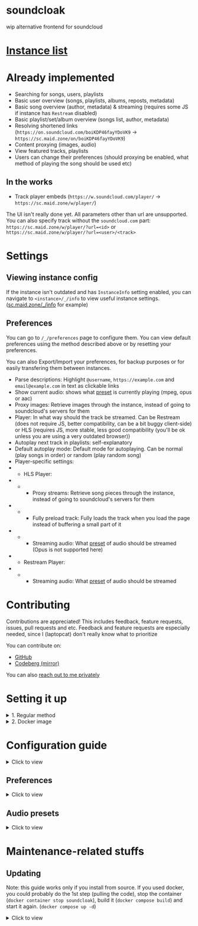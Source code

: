 # soundcloak

wip alternative frontend for soundcloud

# [Instance list](https://maid.zone/soundcloak/instances.html)

# Already implemented

- Searching for songs, users, playlists
- Basic user overview (songs, playlists, albums, reposts, metadata)
- Basic song overview (author, metadata) & streaming (requires some JS if instance has `Restream` disabled)
- Basic playlist/set/album overview (songs list, author, metadata)
- Resolving shortened links (`https://on.soundcloud.com/boiKDP46fayYDoVK9` -> `https://sc.maid.zone/on/boiKDP46fayYDoVK9`)
- Content proxying (images, audio)
- View featured tracks, playlists
- Users can change their preferences (should proxying be enabled, what method of playing the song should be used etc)

## In the works

- Track player embeds (`https://w.soundcloud.com/player/` -> `https://sc.maid.zone/w/player/`)

The UI isn't really done yet. All parameters other than url are unsupported. You can also specify track without the `soundcloud.com` part: `https://sc.maid.zone/w/player/?url=<id>` or `https://sc.maid.zone/w/player/?url=<user>/<track>`

# Settings

## Viewing instance config
If the instance isn't outdated and has `InstanceInfo` setting enabled, you can navigate to `<instance>/_/info` to view useful instance settings. ([sc.maid.zone/_/info](https://sc.maid.zone/_/info) for example)

## Preferences

You can go to `/_/preferences` page to configure them. You can view default preferences using the method described above or by resetting your preferences.

You can also Export/Import your preferences, for backup purposes or for easily transfering them between instances.

- Parse descriptions: Highlight `@username`, `https://example.com` and `email@example.com` in text as clickable links
- Show current audio: shows what [preset](#audio-presets) is currently playing (mpeg, opus or aac)
- Proxy images: Retrieve images through the instance, instead of going to soundcloud's servers for them
- Player: In what way should the track be streamed. Can be Restream (does not require JS, better compatibility, can be a bit buggy client-side) or HLS (requires JS, more stable, less good compatibility (you'll be ok unless you are using a very outdated browser))
- Autoplay next track in playlists: self-explanatory
- Default autoplay mode: Default mode for autoplaying. Can be normal (play songs in order) or random (play random song)
- Player-specific settings:
- - HLS Player:
- - - Proxy streams: Retrieve song pieces through the instance, instead of going to soundcloud's servers for them
- - - Fully preload track: Fully loads the track when you load the page instead of buffering a small part of it
- - - Streaming audio: What [preset](#audio-presets) of audio should be streamed (Opus is not supported here)
- - Restream Player:
- - - Streaming audio: What [preset](#audio-presets) of audio should be streamed

# Contributing

Contributions are appreciated! This includes feedback, feature requests, issues, pull requests and etc.
Feedback and feature requests are especially needed, since I (laptopcat) don't really know what to prioritize

You can contribute on:

- [GitHub](https://github.com/maid-zone/soundcloak)
- [Codeberg (mirror)](https://codeberg.org/maid-zone/soundcloak)

You can also [reach out to me privately](https://laptopc.at)

# Setting it up

<details>
<summary>1. Regular method</summary>

## Prerequisites:

1. [node.js + npm](https://nodejs.org) (any recent enough version should do, it's just used for getting hls.js builds)
2. [golang](https://go.dev) (I recommend version 1.22.10. Technically, you need 1.21.4 or higher)
3. [git](https://git-scm.com)

## Setup:

1. Clone this repository:

```sh
git clone https://github.com/maid-zone/soundcloak
```

2. Go into the cloned repository:

```sh
cd soundcloak
```

3. Download hls.js:

```sh
npm i
```

4. Download templ:

```sh
go install github.com/a-h/templ/cmd/templ@latest
```

5. Download regexp2cg:

Not really required, but helps speed up some parts of the code that use regular expressions. Keep in mind that the `build` script expects this to be installed.

```sh
go install github.com/dlclark/regexp2cg@main
```

*You might need to add go binaries to your PATH (add this line to your .bashrc / .zshrc / whatever)*

```sh
export PATH=${PATH}:`go env GOPATH`/bin
```

6. *Optional.* Edit config:

Refer to [Configuration guide](#configuration-guide) for configuration information. Can be configured from environment variables or JSON file.

7. Build binary:

This uses the `build` script, which generates code from templates, generates code for regular expiressions, and then builds the binary.

```sh
./build
```

8. Run the binary:

```sh
./main
```

This will run soundcloak on localhost, port 4664. (by default)

</details>

<details>
<summary>2. Docker image</summary>

The docker image was made by [vlnst](https://github.com/vlnst)

## Prerequisites:

1. [Docker](https://www.docker.com/)
2. [Git](https://git-scm.com)

## Setup:

1. Clone this repository:

```sh
git clone https://github.com/maid-zone/soundcloak
```

2. Go into the cloned repository:

```sh
cd soundcloak
```

3. Make a copy of the example `compose.yaml` file:

```sh
cp compose.example.yaml compose.yaml
```

Make adjustments as needed.

4. *Optional.* Edit config:

Refer to [Configuration guide](#configuration-guide) for configuration information. Can be configured from environment variables or JSON file.

5. Run the container

```sh
docker compose up -d
```

(if you get `docker: 'compose' is not a docker command.`, use `docker-compose up -d`)

This will run soundcloak as a daemon (remove the -d part of the command to just run it) on localhost, port 4664. (by default)

</details>

# Configuration guide

<details>
<summary>Click to view</summary>

You can only configure in one of the two ways:

- Using config file (`soundcloak.json` in current directory // your own path and filename)
- Using environment variables (`SOUNDCLOAK_CONFIG` must be set to `FROM_ENV`!)

Some notes:

- When specifying time, specify it in seconds.


| JSON key                | Environment variable       | Default value                                                                                                                                                                      | Description                                                                                                                                                                          |
| :------------------------ | ---------------------------- | ------------------------------------------------------------------------------------------------------------------------------------------------------------------------------------ | :------------------------------------------------------------------------------------------------------------------------------------------------------------------------------------- |
| None                    | SOUNDCLOAK_CONFIG          | soundcloak.json                                                                                                                                                                    | File to load soundcloak config from. If set to `FROM_ENV`, soundcloak loads the config from environment variables.                                                                    |
| GetWebProfiles          | GET_WEB_PROFILES           | true                                                                                                                                                                               | Retrieve links users set in their profile (social media, website, etc)                                                                                                               |
| DefaultPreferences      | DEFAULT_PREFERENCES        | {"Player": "hls", "ProxyStreams": false, "FullyPreloadTrack": false, "ProxyImages": false, "ParseDescriptions": true, "AutoplayNextTrack": false, "DefaultAutoplayMode": "normal", "HLSAudio": "mpeg", "RestreamAudio": "mpeg", "DownloadAudio": "mpeg"} | see /_/preferences page. [Read more](#preferences-1)  |
| ProxyImages             | PROXY_IMAGES               | false                                                                                                                                                                              | Enables proxying of images (user avatars, track covers etc)                                                                                                                          |
| ImageCacheControl       | IMAGE_CACHE_CONTROL        | max-age=600, public, immutable                                                                                                                                                     | [Cache-Control](https://developer.mozilla.org/en-US/docs/Web/HTTP/Headers/Cache-Control) header value for proxied images. Cached for 10 minutes by default.                          |
| ProxyStreams            | PROXY_STREAMS              | false                                                                                                                                                                              | Enables proxying of song parts and hls playlist files                                                                                                                                |
| Restream                | RESTREAM                   | false                                                                                                                                                                              | Enables Restream Player in settings and the /_/restream/:author/:track endpoint. This player can be used without JavaScript. Restream also enables the button for downloading songs. |
| RestreamCacheControl    | RESTREAM_CACHE_CONTROL     | max-age=3600, public, immutable                                                                                                                                                    | [Cache-Control](https://developer.mozilla.org/en-US/docs/Web/HTTP/Headers/Cache-Control) header value for restreamed songs. Cached for 1 hour by default.                            |
| ClientIDTTL             | CLIENT_ID_TTL              | 4 hours                                                                                                                                                                            | Time until ClientID cache expires. ClientID is used for authenticating with SoundCloud API                                                                                           |
| UserTTL                 | USER_TTL                   | 20 minutes                                                                                                                                                                         | Time until User profile cache expires                                                                                                                                                |
| UserCacheCleanDelay     | USER_CACHE_CLEAN_DELAY     | 5 minutes                                                                                                                                                                          | Time between each cleanup of the cache (to remove expired users)                                                                                                                     |
| TrackTTL                | TRACK_TTL                  | 20 minutes                                                                                                                                                                         | Time until Track data cache expires                                                                                                                                                  |
| TrackCacheCleanDelay    | TRACK_CACHE_CLEAN_DELAY    | 5 minutes                                                                                                                                                                          | Time between each cleanup of the cache (to remove expired tracks)                                                                                                                    |
| PlaylistTTL             | PLAYLIST_TTL               | 20 minutes                                                                                                                                                                         | Time until Playlist data cache expires                                                                                                                                               |
| PlaylistCacheCleanDelay | PLAYLIST_CACHE_CLEAN_DELAY | 5 minutes                                                                                                                                                                          | Time between each cleanup of the cache (to remove expired playlists)                                                                                                                 |
| UserAgent               | USER_AGENT                 | Mozilla/5.0 (Windows NT 10.0; Win64; x64) AppleWebKit/537.36 (KHTML, like Gecko) Chrome/127.0.0.0 Safari/537.3                                                                     | User-Agent header used for requests to SoundCloud                                                                                                                                    |
| DNSCacheTTL             | DNS_CACHE_TTL              | 60 minutes                                                                                                                                                                         | Time until DNS cache expires                                                                                                                                                         |
| Addr                    | ADDR                       | :4664                                                                                                                                                                              | Address and port for soundcloak to listen on                                                                                                                                         |
| Prefork                 | PREFORK                    | false                                                                                                                                                                              | Run multiple instances of soundcloak locally to be able to handle more requests. Each one will be a separate process, so they will have separate cache.                              |
| TrustedProxyCheck       | TRUSTED_PROXY_CHECK        | true                                                                                                                                                                               | Use X-Forwarded-* headers if IP is in TrustedProxies list. When disabled, those headers will blindly be used.                                                                        |
| TrustedProxies          | TRUSTED_PROXIES            | []                                                                                                                                                                                 | List of IPs or IP ranges of trusted proxies                                                                                                                                          |

</details>

## Preferences

<details>
<summary>Click to view</summary>


| Name                | Default             | Description                                                                                                                                                                                          | Possible values               |
| --------------------- | --------------------- | :----------------------------------------------------------------------------------------------------------------------------------------------------------------------------------------------------- | :------------------------------ |
| Player              | "restream" if Restream is enabled in config, otherwise - "hls"              | Method used to play the track in the frontend. HLS - requires JavaScript, loads the track in pieces. Restream - works without JavaScript, loads entire track right away. None - don't play the track | "hls", "restream", "none"     |
| ProxyStreams        | same as your config | Proxy track streams. Refer to configuration guide for more info. Not effective unless ProxyStreams is enabled in your config and you are using HLS player (Restream proxies songs by default)        | true, false                   |
| FullyPreloadTrack   | false               | Fully load track when the page is loaded. Only effective if you are using HLS player                                                                                                                 | true, false                   |
| ParseDescriptions   | true                | Highlight links, usernames and emails in track/user/playlist descriptions                                                                                                                            | true, false                   |
| AutoplayNextTrack   | false               | Automatically start playlist playback when you open a track from it                                                                                                                                  | true, false                   |
| DefaultAutoplayMode | "normal"            | Default mode for autoplay. Normal - play songs in order. Random - play random song next                                                                                                              | "normal", "random"            |
| HLSAudio            | "mpeg"              | What audio preset should be loaded when using HLS player. Note that "opus" is not supported here. [Read more](#audio-presets)                                                                         | "aac", "mpeg"                 |
| RestreamAudio       | "mpeg"              | What audio preset should be loaded when using Restream player. [Read more](#audio-presets)                                                                                                            | "best", "aac", "opus", "mpeg" |
| DownloadAudio       | "mpeg"              | What audio preset should be loaded when downloading audio with metadata. [Read more](#audio-presets)                                                                                                  | "best", "aac", "opus", "mpeg" |
| ShowAudio           | false               | Show what audio preset was loaded on the track page                                                                                                                                                  | true, false                   |

</details>

## Audio presets

<details>
<summary>Click to view</summary>


| Name | Container  | Codec | Bitrate | Note                                                                                   |
| ---- | ---------- | ----- | ------- | -------------------------------------------------------------------------------------- |
| Best |            |       |         | Prefer AAC over Opus over MPEG. Not supported for HLS player (use AAC for same effect) |
| AAC  | mp4 (m4a)  | AAC   | 160kbps | Rarely available. Falls back to MPEG if unavailable                                    |
| Opus | ogg        | Opus  | 72kbps  | Usually available. Falls back to MPEG if unavailable. Not supported for HLS player     |
| MP3  | mpeg (mp3) | MP3   | 128kbps | Always available. Good for compatibility                                               |

</details>

# Maintenance-related stuffs

## Updating

Note: this guide works only if you install from source. If you used docker, you could probably do the 1st step (pulling the code), stop the container (`docker container stop soundcloak`), build it (`docker compose build`) and start it again. (`docker compose up -d`)

<details>
<summary>Click to view</summary>

1. Retrieve the latest code:

```sh
git fetch origin
git pull
```

2. Remove compressed versions of files:

The webserver is configured to locally cache compressed versions of files. They have `.fiber.gz` extension and can be found in `assets` folder and `node_modules/hls.js/dist`. If any static files have been changed, you should purge these compressed files so the new versions can be served. Static files are also cached in user's browser, so you will need to clean your cache to get the new files (Ctrl + F5)

For example, you can clean these files from `assets` folder like so:

```sh
cd assets
rm *.fiber.gz
```

3. *Optional.* Edit config:

Sometimes, new updates add new config values or change default ones. Refer to [Configuration guide](#configuration-guide) for configuration information. Can be configured from environment variables or JSON file.

5. Update hls.js:

```sh
npm i
```

6. Build binary:

```sh
./build
```

7. Run it:

```sh
./main
```

Congratulations! You have succesfully updated your soundcloak.

</details>
